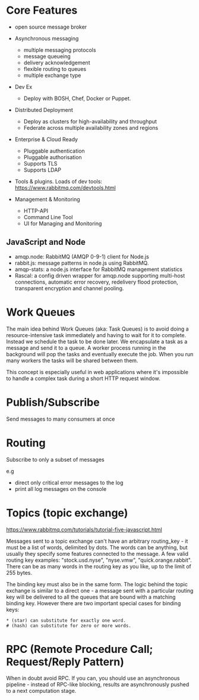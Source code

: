 # Core Features
- open source message broker

- Asynchronous messaging
    - multiple messaging protocols
    - message queueing
    - delivery acknowledgement
    - flexible routing to queues
    - multiple exchange type

- Dev Ex
    - Deploy with BOSH, Chef, Docker or Puppet.    

- Distributed Deployment
    - Deploy as clusters for high-availability and throughput
    - Federate across multiple availability zones and regions
    
- Enterprise & Cloud Ready
    - Pluggable authentication
    - Pluggable authorisation
    - Supports TLS
    - Supports LDAP
- Tools & plugins. Loads of dev tools: https://www.rabbitmq.com/devtools.html

- Management & Monitoring
    - HTTP-API
    - Command Line Tool 
    - UI for Managing and Monitoring 

## JavaScript and Node

- amqp.node: RabbitMQ (AMQP 0-9-1) client for Node.js
- rabbit.js: message patterns in node.js using RabbitMQ.
- amqp-stats: a node.js interface for RabbitMQ management statistics
- Rascal: a config driven wrapper for amqp.node supporting multi-host connections, automatic error recovery, redelivery flood protection, transparent encryption and channel pooling.


# Work Queues

The main idea behind Work Queues (aka: Task Queues) 
is to avoid doing a resource-intensive task immediately 
and having to wait for it to complete. Instead we schedule 
the task to be done later. We encapsulate a task as a message 
and send it to a queue. A worker process running in the 
background will pop the tasks and eventually execute the job. 
When you run many workers the tasks will be shared between them.

This concept is especially useful in web applications where 
it's impossible to handle a complex task during a short HTTP 
request window.

# Publish/Subscribe

Send messages to many consumers at once

# Routing

Subscribe to only a subset of messages

e.g
- direct only critical error messages to the log
- print all log messages on the console

# Topics (topic exchange)
https://www.rabbitmq.com/tutorials/tutorial-five-javascript.html

Messages sent to a topic exchange can't have an arbitrary routing_key - it must be a list of words, delimited by dots. The words can be anything, but usually they specify some features connected to the message. A few valid routing key examples: "stock.usd.nyse", "nyse.vmw", "quick.orange.rabbit". There can be as many words in the routing key as you like, up to the limit of 255 bytes.

The binding key must also be in the same form. The logic behind the topic exchange is similar to a direct one - a message sent with a particular routing key will be delivered to all the queues that are bound with a matching binding key. However there are two important special cases for binding keys:

    * (star) can substitute for exactly one word.
    # (hash) can substitute for zero or more words.

# RPC (Remote Procedure Call; Request/Reply Pattern)

When in doubt avoid RPC. 
If you can, you should use an 
asynchronous pipeline - 
instead of RPC-like blocking, results are 
asynchronously pushed to a next computation stage.

